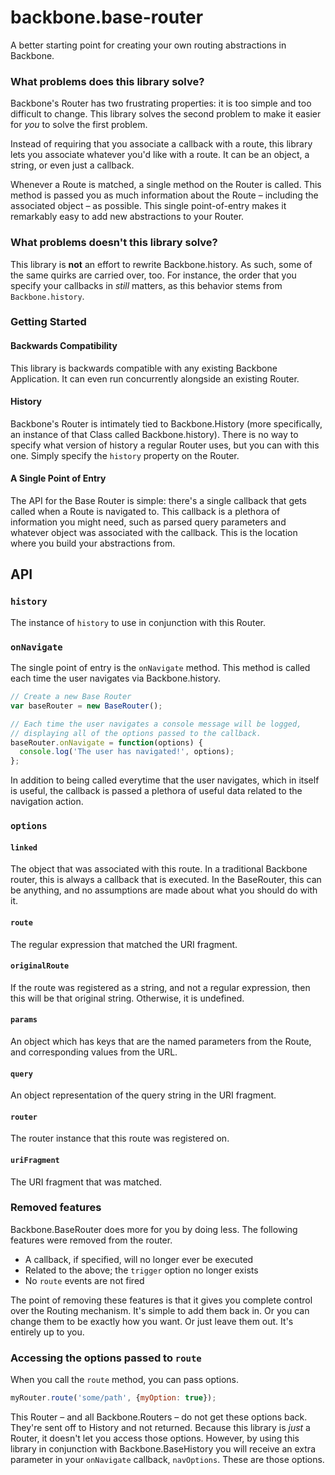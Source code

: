 # backbone.base-router

A better starting point for creating your own routing abstractions in Backbone.

### What problems does this library solve?

Backbone's Router has two frustrating properties: it is too simple and too difficult to
change. This library solves the second problem to make it easier for *you* to solve the
first problem.

Instead of requiring that you associate a callback with a route, this library
lets you associate whatever you'd like with a route. It can be an object, a string, or
even just a callback.

Whenever a Route is matched, a single method on the Router is called. This method is passed
you as much information about the Route – including the associated object – as possible. This single
point-of-entry makes it remarkably easy to add new abstractions to your Router.

### What problems doesn't this library solve?

This library is **not** an effort to rewrite Backbone.history. As such, some of the same quirks are carried
over, too. For instance, the order that you specify your callbacks in *still* matters, as this behavior stems
from `Backbone.history`.

### Getting Started

#### Backwards Compatibility

This library is backwards compatible with any existing Backbone Application. It can even run concurrently
alongside an existing Router.

#### History

Backbone's Router is intimately tied to Backbone.History (more specifically, an instance
of that Class called Backbone.history). There is no way to specify what version of history a regular Router
uses, but you can with this one. Simply specify the `history` property on the Router.

#### A Single Point of Entry

The API for the Base Router is simple: there's a single callback that gets called when a Route is navigated
to. This callback is a plethora of information you might need, such as parsed query
parameters and whatever object was associated with the callback. This is the location
where you build your abstractions from.

## API

### `history`

The instance of `history` to use in conjunction with this Router.

### `onNavigate`

The single point of entry is the `onNavigate` method. This method is called each time the user navigates
via Backbone.history.

```js
// Create a new Base Router
var baseRouter = new BaseRouter();

// Each time the user navigates a console message will be logged,
// displaying all of the options passed to the callback.
baseRouter.onNavigate = function(options) {
  console.log('The user has navigated!', options);
};
```

In addition to being called everytime that the user navigates, which in itself is useful, the
callback is passed a plethora of useful data related to the navigation action.

### `options`

#### `linked`

The object that was associated with this route. In a traditional Backbone router, this is always a callback that
is executed. In the BaseRouter, this can be anything, and no assumptions are made about what you should do with it.

#### `route`

The regular expression that matched the URI fragment.

#### `originalRoute`

If the route was registered as a string, and not a regular expression, then this will
be that original string. Otherwise, it is undefined.

#### `params`

An object which has keys that are the named parameters from the Route, and corresponding values
from the URL.

#### `query`

An object representation of the query string in the URI fragment.

#### `router`

The router instance that this route was registered on.

#### `uriFragment`

The URI fragment that was matched.

### Removed features

Backbone.BaseRouter does more for you by doing less. The following features were removed from the router.

- A callback, if specified, will no longer ever be executed
- Related to the above; the `trigger` option no longer exists
- No `route` events are not fired

The point of removing these features is that it gives you complete control over the Routing
mechanism. It's simple to add them back in. Or you can change them to be exactly how you
want. Or just leave them out. It's entirely up to you.

### Accessing the options passed to `route`

When you call the `route` method, you can pass options.

```js
myRouter.route('some/path', {myOption: true});
```

This Router – and all Backbone.Routers – do not get these options back. They're sent off to History and
not returned. Because this library is *just* a Router, it doesn't let you access those options. However, by
using this library in conjunction with Backbone.BaseHistory you will receive an extra parameter in your
`onNavigate` callback, `navOptions`. These are those options.
